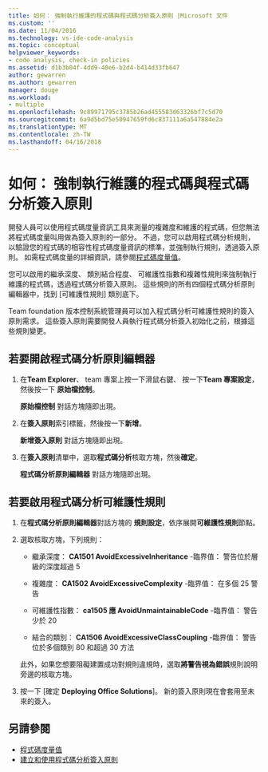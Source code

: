 ```yaml
---
title: 如何： 強制執行維護的程式碼與程式碼分析簽入原則 |Microsoft 文件
ms.custom: ''
ms.date: 11/04/2016
ms.technology: vs-ide-code-analysis
ms.topic: conceptual
helpviewer_keywords:
- code analysis, check-in policies
ms.assetid: d1b3b04f-4dd9-40e6-b2d4-b414d33fb647
author: gewarren
ms.author: gewarren
manager: douge
ms.workload:
- multiple
ms.openlocfilehash: 9c89971795c3785b26ad455583d63326bf7c5d70
ms.sourcegitcommit: 6a9d5bd75e50947659fd6c837111a6a547884e2a
ms.translationtype: MT
ms.contentlocale: zh-TW
ms.lasthandoff: 04/16/2018
---
```

# <a name="how-to-enforce-maintainable-code-with-a-code-analysis-check-in-policy"></a>如何： 強制執行維護的程式碼與程式碼分析簽入原則

開發人員可以使用程式碼度量資訊工具來測量的複雜度和維護的程式碼，但您無法將程式碼度量叫用做為簽入原則的一部分。 不過，您可以啟用程式碼分析規則，以驗證您的程式碼的相容性程式碼度量資訊的標準，並強制執行規則，透過簽入原則。 如需程式碼度量的詳細資訊，請參閱[程式碼度量值](../code-quality/code-metrics-values.md)。

您可以啟用的繼承深度、 類別結合程度、 可維護性指數和複雜性規則來強制執行維護的程式碼，透過程式碼分析簽入原則。 這些規則的所有四個程式碼分析原則編輯器中，找到 [可維護性規則] 類別底下。

Team foundation 版本控制系統管理員可以加入程式碼分析可維護性規則的簽入原則需求。 這些簽入原則需要開發人員執行程式碼分析簽入初始化之前，根據這些規則變更。

## <a name="to-open-the-code-analysis-policy-editor"></a>若要開啟程式碼分析原則編輯器

1. 在**Team Explorer**、 team 專案上按一下滑鼠右鍵、 按一下**Team 專案設定**，然後按一下 **原始檔控制**。

     **原始檔控制** 對話方塊隨即出現。

2. 在**簽入原則**索引標籤，然後按一下**新增**。

     **新增簽入原則** 對話方塊隨即出現。

3. 在**簽入原則**清單中，選取**程式碼分析**核取方塊，然後**確定**。

     **程式碼分析原則編輯器** 對話方塊隨即出現。

## <a name="to-enable-code-analysis-maintainability-rules"></a>若要啟用程式碼分析可維護性規則

1. 在**程式碼分析原則編輯器**對話方塊的 **規則設定**，依序展開**可維護性規則**節點。

2. 選取核取方塊，下列規則：

    -   繼承深度： **CA1501 AvoidExcessiveInheritance** -臨界值： 警告位於層級的深度超過 5

    -   複雜度： **CA1502 AvoidExcessiveComplexity** -臨界值： 在多個 25 警告

    -   可維護性指數： **ca1505 應 AvoidUnmaintainableCode** -臨界值： 警告少於 20

    -   結合的類別： **CA1506 AvoidExcessiveClassCoupling** -臨界值： 警告位於多個類別 80 和超過 30 方法

    此外，如果您想要阻礙建置成功對規則違規時，選取**將警告視為錯誤**規則說明旁邊的核取方塊。

3. 按一下 [確定 **Deploying Office Solutions**]。 新的簽入原則現在會套用至未來的簽入。

## <a name="see-also"></a>另請參閱

- [程式碼度量值](../code-quality/code-metrics-values.md)
- [建立和使用程式碼分析簽入原則](../code-quality/creating-and-using-code-analysis-check-in-policies.md)